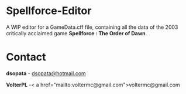 # Spellforce-Editor
A WIP editor for a GameData.cff file, containing all the data of the 2003 critically acclaimed game <b>Spellforce : The Order of Dawn</b>.

# Contact
<p><b>dsopata</b> - <a href="mailto:dsopata@hotmail.com">dsopata@hotmail.com</a></p>
<p><b>VolterPL</b> -< a href="mailto:voltermc@gmail.com">voltermc@gmail.com</a></p>
